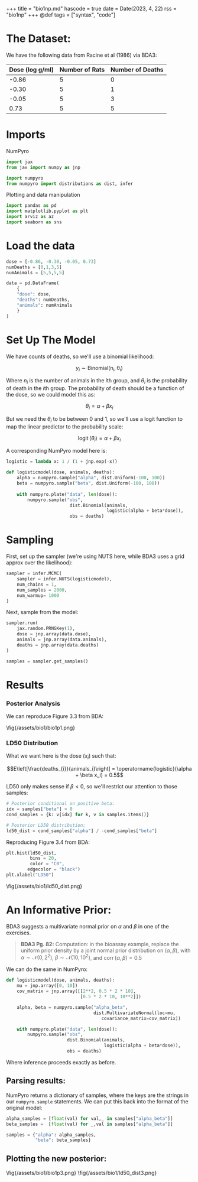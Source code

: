 +++
title = "bio1np.md"
hascode = true
date = Date(2023, 4, 22)
rss = "bio1np"
+++
@def tags = ["syntax", "code"]


# The Dataset:

We have the following data from Racine et al (1986) via BDA3:

| Dose (log g/ml) | Number of Rats | Number of Deaths |
|-----------------|----------------|------------------|
| -0.86           | 5              | 0                |
| -0.30           | 5              | 1                |
| -0.05           | 5              | 3                |
| 0.73            | 5              | 5                |

# Imports


NumPyro
```python
import jax
from jax import numpy as jnp

import numpyro
from numpyro import distributions as dist, infer
```

Plotting and data manipulation
```python
import pandas as pd
import matplotlib.pyplot as plt
import arviz as az
import seaborn as sns
```

# Load the data

```python
dose = [-0.86, -0.30, -0.05, 0.73]
numDeaths = [0,1,3,5]
numAnimals = [5,5,5,5]

data = pd.DataFrame(
	{
	"dose": dose,
	"deaths": numDeaths,
	"animals": numAnimals
	}
)
```

# Set Up The Model

We have counts of deaths, so we'll use a binomial likelihood:

$$y_i \sim \operatorname{Binomial(n_i, \theta_i)}$$

Where $n_i$ is the number of animals in the $i$th group, and $\theta_i$ is the probability of death in the $i$th group. 
The probability of death should be a function of the dose, so we could model this as:

$$\theta_i = \alpha + \beta x_i $$

But we need the $\theta_i$ to be between 0 and 1, so we'll use a logit function to map the linear predictor to the probability scale:

$$\operatorname{logit}(\theta_i) = \alpha + \beta x_i $$

A corresponding NumPyro model here is:

```python
logistic = lambda x: 1 / (1 + jnp.exp(-x))

def logisticmodel(dose, animals, deaths):
	alpha = numpyro.sample("alpha", dist.Uniform(-100, 100))
	beta = numpyro.sample("beta", dist.Uniform(-100, 100))
	
	with numpyro.plate("data", len(dose)):
		numpyro.sample("obs",
						dist.Binomial(animals,
						              logistic(alpha + beta*dose)),
						obs = deaths)
```

# Sampling

First, set up the sampler (we're using NUTS here, while BDA3 uses a grid approx over the likelihood):

```python
sampler = infer.MCMC(
    sampler = infer.NUTS(logisticmodel),
    num_chains = 1,
    num_samples = 2000,
    num_warmup= 1000
)
```

Next, sample from the model:

```python
sampler.run(
    jax.random.PRNGKey(1),
    dose = jnp.array(data.dose),
    animals = jnp.array(data.animals),
    deaths = jnp.array(data.deaths)
)

samples = sampler.get_samples()
```

# Results

### Posterior Analysis

We can reproduce Figure 3.3 from BDA:

\fig{/assets/bio1/bio1p1.png}

### LD50 Distribution

What we want here is the dose ($x_i$) such that:

$$E\left[\frac{deaths_{i}}{animals_i}\right] = \operatorname{logistic}(\alpha + \beta x_i) = 0.5$$

LD50 only makes sense if $\beta < 0$, so we'll restrict our attention to those samples:

```python
# Posterior conditional on positive beta:
idx = samples["beta"] > 0
cond_samples = {k: v[idx] for k, v in samples.items()}

# Posterior LD50 distribution:
ld50_dist = cond_samples["alpha"] / -cond_samples["beta"]
```

Reproducing Figure 3.4 from BDA:
```python
plt.hist(ld50_dist,
         bins = 20,
         color = "C0", 
        edgecolor = "black")
plt.xlabel("LD50")
```

\fig{/assets/bio1/ld50_dist.png}

# An Informative Prior:

BDA3 suggests a multivariate normal prior on $\alpha$ and $\beta$ in one of the exercises. 
> **BDA3 Pg. 82:** Computation: in the bioassay example, replace the uniform prior density by a joint normal prior distribution on $(\alpha, \beta)$, with 
> $\alpha \sim \mathcal{N}(0, 2^2)$, $\beta \sim \mathcal{N}(10, 10^2)$, and $\operatorname{corr}(\alpha, \beta)=0.5$

We can do the same in NumPyro:

```python
def logisticmodel(dose, animals, deaths):
    mu = jnp.array([0, 10])
    cov_matrix = jnp.array([[2**2, 0.5 * 2 * 10],
                            [0.5 * 2 * 10, 10**2]])

    alpha, beta = numpyro.sample("alpha_beta",
                                 dist.MultivariateNormal(loc=mu, 
                                    covariance_matrix=cov_matrix))

    with numpyro.plate("data", len(dose)):
        numpyro.sample("obs",
                       dist.Binomial(animals,
                                     logistic(alpha + beta*dose)),
                       obs = deaths)
```
Where inference proceeds exactly as before.

## Parsing results:

NumPyro returns a dictionary of samples, where the keys are the strings in our `numpyro.sample` statements. We can put this back into the format of the original model:

```python
alpha_samples = [float(val) for val,_ in samples["alpha_beta"]]
beta_samples =  [float(val) for _,val in samples["alpha_beta"]]

samples = {"alpha": alpha_samples,
           "beta": beta_samples}
```

## Plotting the new posterior:

\fig{/assets/bio1/bio1p3.png}
\fig{/assets/bio1/ld50_dist3.png}












